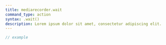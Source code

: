 ```yaml
---
title: mediarecorder.wait
command_type: action
syntax: .wait()
description: Lorem ipsum dolor sit amet, consectetur adipiscing elit.
---
```


```javascript
// example
```